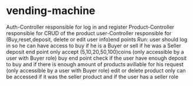 # vending-machine
Auth-Controller  responsible for log in and register
                                                 Product-Controller  responsible for CRUD of the product
user-Controller  responsible for (Buy,reset,deposit, delete or edit user info)end points
Run:
user should log in so he can have access to buy if he is a Buyer or sell if he was a Seller
deposit end point only accept (5,10,20,50,100)coins (only accessible  by a user with Buyer role)
buy end point check if the user have enough deposit to buy and if there is enough amount of products avillable for his request (only accessible  by a user with Buyer role)
edit or delete product only can be accessed if it was the seller product and if the user has a seller role
